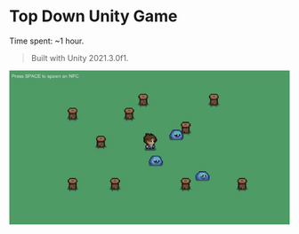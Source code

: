 ﻿# Top Down Unity Game

Time spent: ~1 hour.

> Built with Unity 2021.3.0f1.

![Screenshot](Documentation/screenshot.jpg)